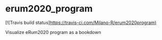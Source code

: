 # erum2020_program

<!-- badges: start -->
[![Travis build status][https://travis-ci.com/Milano-R/erum2020program)](https://travis-ci.com/Milano-R/erum2020program)
<!-- badges: end -->


Visualize eRum2020 program as a bookdown
